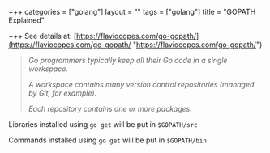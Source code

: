 +++
categories = ["golang"]
layout = ""
tags = ["golang"]
title = "GOPATH Explained"

+++
See details at: [https://flaviocopes.com/go-gopath/](https://flaviocopes.com/go-gopath/ "https://flaviocopes.com/go-gopath/")

> _Go programmers typically keep all their Go code in a single workspace._
>
> _A workspace contains many version control repositories (managed by Git, for example)._
>
> _Each repository contains one or more packages._

Libraries installed using `go get` will be put in `$GOPATH/src`

Commands installed using `go get` will be put in `$GOPATH/bin`
